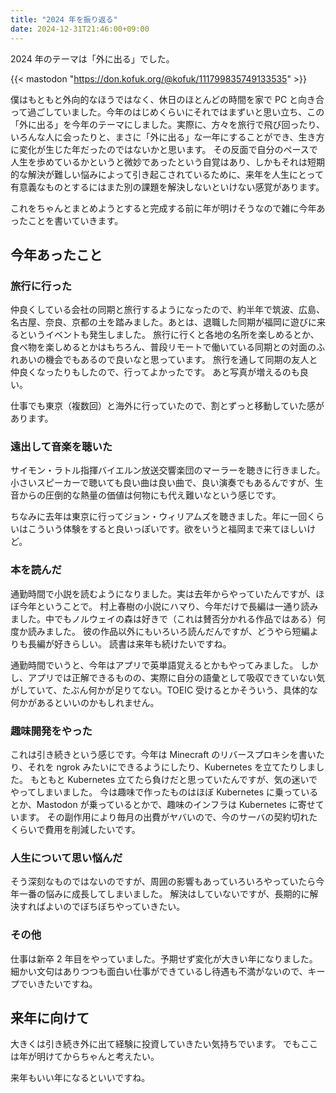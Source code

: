 ```yaml
---
title: "2024 年を振り返る"
date: 2024-12-31T21:46:00+09:00
---
```


2024 年のテーマは「外に出る」でした。

{{< mastodon "https://don.kofuk.org/@kofuk/111799835749133535" >}}

僕はもともと外向的なほうではなく、休日のほとんどの時間を家で PC と向き合って過ごしていました。今年のはじめくらいにそれではまずいと思い立ち、この「外に出る」を今年のテーマにしました。実際に、方々を旅行で飛び回ったり、いろんな人に会ったりと、まさに「外に出る」な一年にすることができ、生き方に変化が生じた年だったのではないかと思います。
その反面で自分のペースで人生を歩めているかというと微妙であったという自覚はあり、しかもそれは短期的な解決が難しい悩みによって引き起こされているために、来年を人生にとって有意義なものとするにはまた別の課題を解決しないといけない感覚があります。

これをちゃんとまとめようとすると完成する前に年が明けそうなので雑に今年あったことを書いていきます。

## 今年あったこと

### 旅行に行った

仲良くしている会社の同期と旅行するようになったので、約半年で筑波、広島、名古屋、奈良、京都の土を踏みました。あとは、退職した同期が福岡に遊びに来るというイベントも発生しました。
旅行に行くと各地の名所を楽しめるとか、食べ物を楽しめるとかはもちろん、普段リモートで働いている同期との対面のふれあいの機会でもあるので良いなと思っています。
旅行を通して同期の友人と仲良くなったりもしたので、行ってよかったです。
あと写真が増えるのも良い。

仕事でも東京（複数回）と海外に行っていたので、割とずっと移動していた感があります。

### 遠出して音楽を聴いた

サイモン・ラトル指揮バイエルン放送交響楽団のマーラーを聴きに行きました。
小さいスピーカーで聴いても良い曲は良い曲で、良い演奏でもあるんですが、生音からの圧倒的な熱量の価値は何物にも代え難いなという感じです。

ちなみに去年は東京に行ってジョン・ウィリアムズを聴きました。年に一回くらいはこういう体験をすると良いっぽいです。欲をいうと福岡まで来てほしいけど。

### 本を読んだ

通勤時間で小説を読むようになりました。実は去年からやっていたんですが、ほぼ今年ということで。
村上春樹の小説にハマり、今年だけで長編は一通り読みました。中でもノルウェイの森は好きで（これは賛否分かれる作品ではある）何度か読みました。
彼の作品以外にもいろいろ読んだんですが、どうやら短編よりも長編が好きらしい。
読書は来年も続けたいですね。

通勤時間でいうと、今年はアプリで英単語覚えるとかもやってみました。
しかし、アプリでは正解できるものの、実際に自分の語彙として吸収できていない気がしていて、たぶん何かが足りてない。TOEIC 受けるとかそういう、具体的な何かがあるといいのかもしれません。

### 趣味開発をやった

これは引き続きという感じです。今年は Minecraft のリバースプロキシを書いたり、それを ngrok みたいにできるようにしたり、Kubernetes を立てたりしました。
もともと Kubernetes 立てたら負けだと思っていたんですが、気の迷いでやってしまいました。
今は趣味で作ったものはほぼ Kubernetes に乗っているとか、Mastodon が乗っているとかで、趣味のインフラは Kubernetes に寄せています。
その副作用により毎月の出費がヤバいので、今のサーバの契約切れたくらいで費用を削減したいです。

### 人生について思い悩んだ

そう深刻なものではないのですが、周囲の影響もあっていろいろやっていたら今年一番の悩みに成長してしまいました。
解決はしていないですが、長期的に解決すればよいのでぼちぼちやっていきたい。

### その他

仕事は新卒 2 年目をやっていました。予期せず変化が大きい年になりました。
細かい文句はありつつも面白い仕事ができているし待遇も不満がないので、キープでいきたいですね。

## 来年に向けて

大きくは引き続き外に出て経験に投資していきたい気持ちでいます。
でもここは年が明けてからちゃんと考えたい。

来年もいい年になるといいですね。
